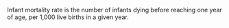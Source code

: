 Infant mortality rate is the number of infants dying before reaching one year of age, per 1,000 live births in a given year.